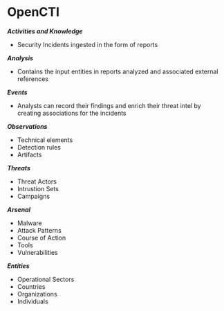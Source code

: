 # OpenCTI

***Activities and Knowledge***
- Security Incidents ingested in the form of reports

***Analysis***
- Contains the input entities in reports analyzed and associated external references

***Events***
- Analysts can record their findings and enrich their threat intel by creating associations for the incidents

***Observations***
- Technical elements
- Detection rules
- Artifacts

***Threats***
- Threat Actors
- Intrustion Sets
- Campaigns

***Arsenal***
- Malware
- Attack Patterns
- Course of Action
- Tools
- Vulnerabilities

***Entities***
- Operational Sectors
- Countries
- Organizations
- Individuals
